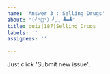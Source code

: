 ```yaml
---
name: 'Answer 3 : Selling Drugs'
about: "(╯°□°）╯︵ ┻━┻"
title: quiz|187|Selling Drugs
labels: ''
assignees: ''

---
```


Just click 'Submit new issue'.
